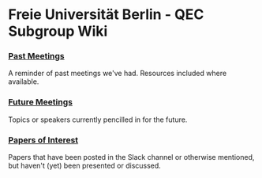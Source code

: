 # Freie Universität Berlin - QEC Subgroup Wiki

### [Past Meetings](Past%20Meetings.md)
A reminder of past meetings we've had. Resources included where available.

### [Future Meetings](Future%20Meetings.md)
Topics or speakers currently pencilled in for the future.

### [Papers of Interest](Papers%20of%20Interest.md)
Papers that have been posted in the Slack channel or otherwise mentioned, but haven't (yet) been presented or discussed.